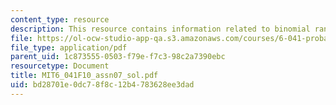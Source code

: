 ```yaml
---
content_type: resource
description: This resource contains information related to binomial random variable.
file: https://ol-ocw-studio-app-qa.s3.amazonaws.com/courses/6-041-probabilistic-systems-analysis-and-applied-probability-fall-2010/bd28701e0dc78f8c12b4783628ee3dad_MIT6_041F10_assn07_sol.pdf
file_type: application/pdf
parent_uid: 1c873555-0503-f79e-f7c3-98c2a7390ebc
resourcetype: Document
title: MIT6_041F10_assn07_sol.pdf
uid: bd28701e-0dc7-8f8c-12b4-783628ee3dad
---
```

